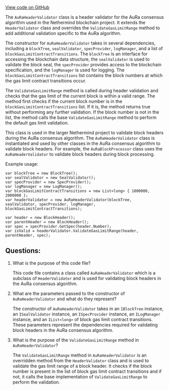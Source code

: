 [View code on GitHub](https://github.com/NethermindEth/nethermind/src/Nethermind/Nethermind.Consensus.AuRa/AuRaHeaderValidator.cs)

The `AuRaHeaderValidator` class is a header validator for the AuRa consensus algorithm used in the Nethermind blockchain project. It extends the `HeaderValidator` class and overrides the `ValidateGasLimitRange` method to add additional validation specific to the AuRa algorithm.

The constructor for `AuRaHeaderValidator` takes in several dependencies, including a `blockTree`, `sealValidator`, `specProvider`, `logManager`, and a list of `blockGasLimitContractTransitions`. The `blockTree` is an interface for accessing the blockchain data structure, the `sealValidator` is used to validate the block seal, the `specProvider` provides access to the blockchain specification, and the `logManager` is used for logging. The `blockGasLimitContractTransitions` list contains the block numbers at which the gas limit contract transitions occur.

The `ValidateGasLimitRange` method is called during header validation and checks that the gas limit of the current block is within a valid range. The method first checks if the current block number is in the `blockGasLimitContractTransitions` list. If it is, the method returns true without performing any further validation. If the block number is not in the list, the method calls the base `ValidateGasLimitRange` method to perform the default gas limit validation.

This class is used in the larger Nethermind project to validate block headers during the AuRa consensus algorithm. The `AuRaHeaderValidator` class is instantiated and used by other classes in the AuRa consensus algorithm to validate block headers. For example, the `AuRaBlockProcessor` class uses the `AuRaHeaderValidator` to validate block headers during block processing.

Example usage:
```
var blockTree = new BlockTree();
var sealValidator = new SealValidator();
var specProvider = new SpecProvider();
var logManager = new LogManager();
var blockGasLimitContractTransitions = new List<long> { 1000000, 2000000 };
var headerValidator = new AuRaHeaderValidator(blockTree, sealValidator, specProvider, logManager, blockGasLimitContractTransitions);

var header = new BlockHeader();
var parentHeader = new BlockHeader();
var spec = specProvider.GetSpec(header.Number);
var isValid = headerValidator.ValidateGasLimitRange(header, parentHeader, spec);
```
## Questions: 
 1. What is the purpose of this code file?
    
    This code file contains a class called `AuRaHeaderValidator` which is a subclass of `HeaderValidator` and is used for validating block headers in the AuRa consensus algorithm.

2. What are the parameters passed to the constructor of `AuRaHeaderValidator` and what do they represent?
    
    The constructor of `AuRaHeaderValidator` takes in an `IBlockTree` instance, an `ISealValidator` instance, an `ISpecProvider` instance, an `ILogManager` instance, and an `IList<long>` of block gas limit contract transitions. These parameters represent the dependencies required for validating block headers in the AuRa consensus algorithm.

3. What is the purpose of the `ValidateGasLimitRange` method in `AuRaHeaderValidator`?
    
    The `ValidateGasLimitRange` method in `AuRaHeaderValidator` is an overridden method from the `HeaderValidator` class and is used to validate the gas limit range of a block header. It checks if the block number is present in the list of block gas limit contract transitions and if not, it calls the base implementation of `ValidateGasLimitRange` to perform the validation.